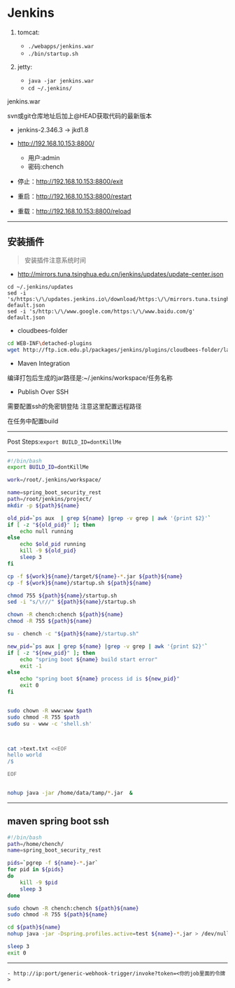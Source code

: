 # Jenkins



1. tomcat:
    - `./webapps/jenkins.war`
    - `./bin/startup.sh`


2. jetty:
    - `java -jar jenkins.war`
    - `cd ~/.jenkins/`






jenkins.war



svn或git仓库地址后加上@HEAD获取代码的最新版本


- jenkins-2.346.3 -> jkd1.8

- http://192.168.10.153:8800/
    - 用户:admin
    - 密码:chench


- 停止：http://192.168.10.153:8800/exit
- 重启：http://192.168.10.153:8800/restart
- 重载：http://192.168.10.153:8800/reload

---

## 安装插件
> 安装插件注意系统时间

- http://mirrors.tuna.tsinghua.edu.cn/jenkins/updates/update-center.json

```
cd ~/.jenkins/updates
sed -i 's/https:\/\/updates.jenkins.io\/download/https:\/\/mirrors.tuna.tsinghua.edu.cn\/jenkins/g' default.json
sed -i 's/http:\/\/www.google.com/https:\/\/www.baidu.com/g' default.json
```


- cloudbees-folder
```sh
cd WEB-INF\detached-plugins
wget http://ftp.icm.edu.pl/packages/jenkins/plugins/cloudbees-folder/latest/cloudbees-folder.hpi

```

- Maven Integration

编译打包后生成的jar路径是:~/.jenkins/workspace/任务名称



- Publish Over SSH

需要配置ssh的免密钥登陆
注意这里配置远程路径

在任务中配置build


---
Post Steps:`export BUILD_ID=dontKillMe`


---
```sh
#!/bin/bash
export BUILD_ID=dontKillMe

work=/root/.jenkins/workspace/

name=spring_boot_security_rest
path=/root/jenkins/project/
mkdir -p ${path}${name}

old_pid=`ps aux  | grep ${name} |grep -v grep | awk '{print $2}'`
if [ -z "${old_pid}" ]; then
    echo null running
else
    echo $old_pid running
    kill -9 ${old_pid}
    sleep 3
fi

cp -f ${work}${name}/target/${name}-*.jar ${path}${name}
cp -f ${work}${name}/startup.sh ${path}${name}

chmod 755 ${path}${name}/startup.sh
sed -i "s/\r//" ${path}${name}/startup.sh

chown -R chench:chench ${path}${name}
chmod -R 755 ${path}${name}

su - chench -c "${path}${name}/startup.sh"

new_pid=`ps aux | grep ${name} |grep -v grep | awk '{print $2}'`
if [ -z "${new_pid}" ]; then
    echo "spring boot ${name} build start error"
    exit -1
else
    echo "spring boot ${name} process id is ${new_pid}"
    exit 0
fi


sudo chown -R www:www $path
sudo chmod -R 755 $path
sudo su - www -c 'shell.sh'



cat >text.txt <<EOF
hello world
/$

EOF


nohup java -jar /home/data/tamp/*.jar  &

```



---
## maven spring boot ssh

```sh
#!/bin/bash
path=/home/chench/
name=spring_boot_security_rest

pids=`pgrep -f ${name}-*.jar`
for pid in ${pids}
do
    kill -9 $pid
    sleep 3
done

sudo chown -R chench:chench ${path}${name}
sudo chmod -R 755 ${path}${name}

cd ${path}${name}
nohup java -jar -Dspring.profiles.active=test ${name}-*.jar > /dev/null 2>&1 &

sleep 3
exit 0
```

---
```
- http://ip:port/generic-webhook-trigger/invoke?token=<你的job里面的令牌>